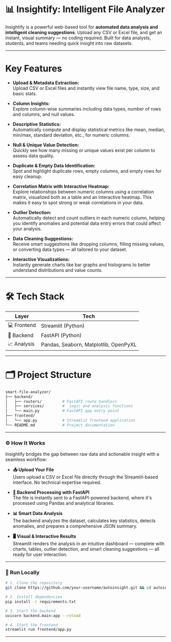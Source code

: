 # 📊 Insightify: Intelligent File Analyzer

Insightify is a powerful web-based tool for **automated data analysis and intelligent cleaning suggestions**. Upload any CSV or Excel file, and get an instant, visual summary — no coding required. Built for data analysts, students, and teams needing quick insight into raw datasets.

---

# Key Features

- **Upload & Metadata Extraction:**  
  Upload CSV or Excel files and instantly view file name, type, size, and basic stats.

- **Column Insights:**  
  Explore column-wise summaries including data types, number of rows and columns, and null values.

- **Descriptive Statistics:**  
  Automatically compute and display statistical metrics like mean, median, min/max, standard deviation, etc., for numeric columns.

- **Null & Unique Value Detection:**  
  Quickly see how many missing or unique values exist per column to assess data quality.

- **Duplicate & Empty Data Identification:**  
  Spot and highlight duplicate rows, empty columns, and empty rows for easy cleanup.

- **Correlation Matrix with Interactive Heatmap:**  
  Explore relationships between numeric columns using a correlation matrix, visualized both as a table and an interactive heatmap. This makes it easy to spot strong or weak correlations in your data.

- **Outlier Detection:**  
  Automatically detect and count outliers in each numeric column, helping you identify anomalies and potential data entry errors that could affect your analysis.

- **Data Cleaning Suggestions:**  
  Receive smart suggestions like dropping columns, filling missing values, or converting data types — all tailored to your dataset.

- **Interactive Visualizations:**  
  Instantly generate charts like bar graphs and histograms to better understand distributions and value counts.

---

# 🛠️ Tech Stack

| Layer       | Tech                                  |
| ----------- | ------------------------------------- |
| 💻 Frontend | Streamlit (Python)                    |
| 🔌 Backend  | FastAPI (Python)                      |
| 📈 Analysis | Pandas, Seaborn, Matplotlib, OpenPyXL |

---

# 🗂 Project Structure

```bash
smart-file-analyzer/
├── backend/
│   ├── routers/         # FastAPI route handlers
│   ├── services/        #  logic and analysis functions
│   └── main.py          # FastAPI app entry point
├── frontend/
│   └── app.py           # Streamlit frontend application
└── README.md            # Project documentation
```

---

### ⚙️ How It Works

Insightify bridges the gap between raw data and actionable insight with a seamless workflow:

- **📤 Upload Your File**  
  Users upload a CSV or Excel file directly through the Streamlit-based interface. No technical expertise required.

- **🔁 Backend Processing with FastAPI**  
  The file is instantly sent to a FastAPI-powered backend, where it's processed using Pandas and analytical libraries.

- **📊 Smart Data Analysis**  
  The backend analyzes the dataset, calculates key statistics, detects anomalies, and prepares a comprehensive JSON summary.

- **🖥 Visual & Interactive Results**  
  Streamlit renders the analysis in an intuitive dashboard — complete with charts, tables, outlier detection, and smart cleaning suggestions — all ready for user interaction.

---

### 🧪 Run Locally

```bash
# 1. Clone the repository
git clone https://github.com/your-username/autoinsight.git && cd autoinsight

# 2. Install dependencies
pip install -r requirements.txt

# 3. Start the backend
uvicorn backend.main:app --reload

# 4. Start the frontend
streamlit run frontend/app.py
```

---



